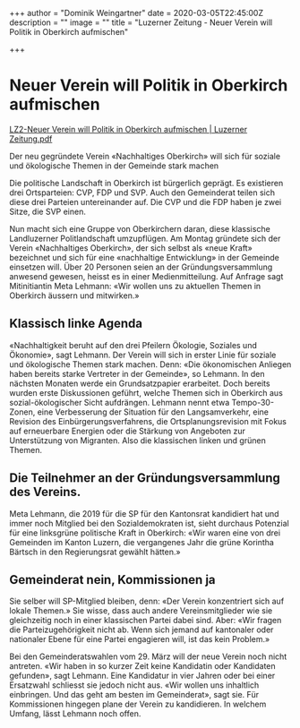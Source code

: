 +++
author = "Dominik Weingartner"
date = 2020-03-05T22:45:00Z
description = ""
image = ""
title = "Luzerner Zeitung - Neuer Verein will Politik in Oberkirch aufmischen"

+++
# Neuer Verein will Politik in Oberkirch aufmischen

[LZ2-Neuer Verein will Politik in Oberkirch aufmischen | Luzerner Zeitung.pdf]( "Originalbericht")

Der neu gegründete Verein «Nachhaltiges Oberkirch» will sich für soziale und ökologische Themen in der Gemeinde stark machen

Die politische Landschaft in Oberkirch ist bürgerlich geprägt. Es existieren drei Ortsparteien: CVP, FDP und SVP. Auch den Gemeinderat teilen sich diese drei Parteien untereinander auf. Die CVP und die FDP haben je zwei Sitze, die SVP einen.

Nun macht sich eine Gruppe von Oberkirchern daran, diese klassische Landluzerner Politlandschaft umzupflügen. Am Montag gründete sich der Verein «Nachhaltiges Oberkirch», der sich selbst als «neue Kraft» bezeichnet und sich für eine «nachhaltige Entwicklung» in der Gemeinde einsetzen will. Über 20 Personen seien an der Gründungsversammlung anwesend gewesen, heisst es in einer Medienmitteilung. Auf Anfrage sagt Mitinitiantin Meta Lehmann: «Wir wollen uns zu aktuellen Themen in Oberkirch äussern und mitwirken.»

## Klassisch linke Agenda

«Nachhaltigkeit beruht auf den drei Pfeilern Ökologie, Soziales und Ökonomie», sagt Lehmann. Der Verein will sich in erster Linie für soziale und ökologische Themen stark machen. Denn: «Die ökonomischen Anliegen haben bereits starke Vertreter in der Gemeinde», so Lehmann. In den nächsten Monaten werde ein Grundsatzpapier erarbeitet. Doch bereits wurden erste Diskussionen geführt, welche Themen sich in Oberkirch aus sozial-ökologischer Sicht aufdrängen. Lehmann nennt etwa Tempo-30-Zonen, eine Verbesserung der Situation für den Langsamverkehr, eine Revision des Einbürgerungsverfahrens, die Ortsplanungsrevision mit Fokus auf erneuerbare Energien oder die Stärkung von Angeboten zur Unterstützung von Migranten. Also die klassischen linken und grünen Themen.

## Die Teilnehmer an der Gründungsversammlung des Vereins.

Meta Lehmann, die 2019 für die SP für den Kantonsrat kandidiert hat und immer noch Mitglied bei den Sozialdemokraten ist, sieht durchaus Potenzial für eine linksgrüne politische Kraft in Oberkirch: «Wir waren eine von drei Gemeinden im Kanton Luzern, die vergangenes Jahr die grüne Korintha Bärtsch in den Regierungsrat gewählt hätten.»

## Gemeinderat nein, Kommissionen ja

Sie selber will SP-Mitglied bleiben, denn: «Der Verein konzentriert sich auf lokale Themen.» Sie wisse, dass auch andere Vereinsmitglieder wie sie gleichzeitig noch in einer klassischen Partei dabei sind. Aber: «Wir fragen die Parteizugehörigkeit nicht ab. Wenn sich jemand auf kantonaler oder nationaler Ebene für eine Partei engagieren will, ist das kein Problem.»

Bei den Gemeinderatswahlen vom 29. März will der neue Verein noch nicht antreten. «Wir haben in so kurzer Zeit keine Kandidatin oder Kandidaten gefunden», sagt Lehmann. Eine Kandidatur in vier Jahren oder bei einer Ersatzwahl schliesst sie jedoch nicht aus. «Wir wollen uns inhaltlich einbringen. Und das geht am besten im Gemeinderat», sagt sie. Für Kommissionen hingegen plane der Verein zu kandidieren. In welchem Umfang, lässt Lehmann noch offen.